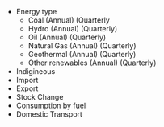 - Energy type
  - Coal (Annual) (Quarterly
  - Hydro (Annual) (Quarterly)
  - Oil (Annual) (Quarterly)
  - Natural Gas (Annual) (Quarterly)
  - Geothermal (Annual) (Quarterly)
  - Other renewables (Annual) (Quarterly)
- Indigineous
- Import
- Export
- Stock Change
- Consumption by fuel
- Domestic Transport
